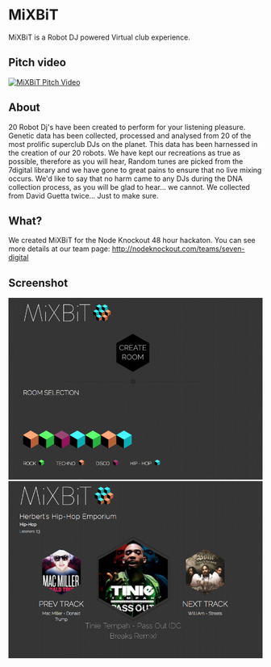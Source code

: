 # MiXBiT
MiXBiT is a Robot DJ powered Virtual club experience.

## Pitch video
[![MiXBiT Pitch Video](http://b.vimeocdn.com/ts/454/632/454632441_640.jpg)](https:/player.vimeo.com/video/79046230)

## About
20 Robot Dj's have been created to perform for your listening pleasure. Genetic data has been collected, 
processed and analysed from 20 of the most prolific superclub DJs on the planet. This data has been 
harnessed in the creation of our 20 robots. We have kept our recreations as true as possible, therefore 
as you will hear, Random tunes are picked from the 7digital library and we have gone to great pains to 
ensure that no live mixing occurs.
We'd like to say that no harm came to any DJs during the DNA collection process, as you will be glad 
to hear... we cannot. We collected from David Guetta twice... Just to make sure.

## What?
We created MiXBiT for the Node Knockout 48 hour hackaton.
You can see more details at our team page: http://nodeknockout.com/teams/seven-digital

## Screenshot
[![MiXBiT Home Screenshot](/docs/mixbit-home.png)](http://nodeknockout.com/teams/seven-digital)
[![MiXBiT Room Screenshot](/docs/mixbit-room.png)](http://nodeknockout.com/teams/seven-digital)
